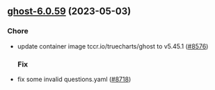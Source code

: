 

## [ghost-6.0.59](https://github.com/succelle/charts/compare/ghost-6.0.58...ghost-6.0.59) (2023-05-03)

### Chore

- update container image tccr.io/truecharts/ghost to v5.45.1 ([#8576](https://github.com/succelle/charts/issues/8576))
  
  ### Fix

- fix some invalid questions.yaml ([#8718](https://github.com/succelle/charts/issues/8718))
  
  